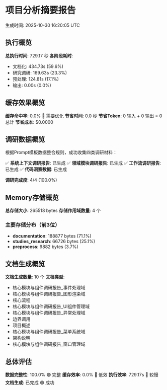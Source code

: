 # 项目分析摘要报告

生成时间: 2025-10-30 16:20:05 UTC

## 执行概览

**总执行时间**: 729.17 秒
**各阶段耗时**:
- 文档化: 434.73s (59.6%)
- 研究调研: 169.63s (23.3%)
- 预处理: 124.81s (17.1%)
- 输出: 0.00s (0.0%)

## 缓存效果概览

**缓存命中率**: 0.0% 🔴 需要优化
**节省时间**: 0.0 秒
**节省Token**: 0 输入 + 0 输出 = 0 总计
**节省成本**: $0.0000

## 调研数据概览

根据Prompt模板数据整合规则，成功收集四类调研材料：

✅ **系统上下文调研报告**: 已生成
✅ **领域模块调研报告**: 已生成
✅ **工作流调研报告**: 已生成
✅ **代码洞察数据**: 已生成

**调研完成度**: 4/4 (100.0%)

## Memory存储概览

**总存储大小**: 265518 bytes
**存储作用域数量**: 4 个

### 主要存储分布（前3位）
- **documentation**: 188877 bytes (71.1%)
- **studies_research**: 66726 bytes (25.1%)
- **preprocess**: 9882 bytes (3.7%)

## 文档生成概览

**文档生成数量**: 10 个
**文档类型**: 
 - 核心模块与组件调研报告_事件处理域
 - 核心模块与组件调研报告_图形渲染域
 - 核心流程
 - 核心模块与组件调研报告_UI组件管理域
 - 核心模块与组件调研报告_异常处理域
 - 边界调用
 - 项目概述
 - 核心模块与组件调研报告_菜单系统域
 - 架构说明
 - 核心模块与组件调研报告_窗口管理域

## 总体评估

**数据完整性**: 100.0% 🟢 完整
**缓存效率**: 0.0% 🔴 低效
**执行效率**: 729.17s 🔴 较慢
**文档生成**: 已完成 🟢 成功
